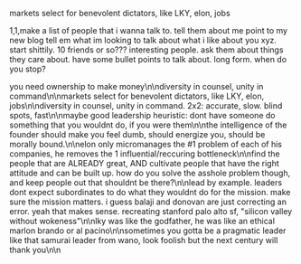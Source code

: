 markets select for benevolent dictators, like LKY, elon, jobs


1,1,make a list of people that i wanna talk to. tell them about me point to my new blog tell em what im looking to talk about what i like about you xyz. start shittily. 10 friends or so??? interesting people. ask them about things they care about. have some bullet points to talk about. long form. when do you stop?

you need ownership to make money\n\ndiversity in counsel, unity in command\n\nmarkets select for benevolent dictators, like LKY, elon, jobs\n\ndiversity in counsel, unity in command. 2x2: accurate, slow. blind spots, fast\n\nmaybe good leadership heuristic: dont have someone do something that you wouldnt do, if you were them\n\nthe intelligence of the founder should make you feel dumb, should energize you, should be morally bound.\n\nelon only micromanages the #1 problem of each of his companies, he removes the 1 influential/reccuring bottleneck\n\nfind the people that are ALREADY great, AND cultivate people that have the right attitude and can be built up. how do you solve the asshole problem though, and keep people out that shouldnt be there?\n\nlead by example. leaders dont expect subordinates to do what they wouldnt do for the mission. make sure the mission matters. i guess balaji and donovan are just correcting an error. yeah that makes sense. recreating stanford palo alto sf, "silicon valley without wokeness"\n\nlky was like the godfather, he was like an ethical marlon brando or al pacino\n\nsometimes you gotta be a pragmatic leader like that samurai leader from wano, look foolish but the next century will thank you\n\n
